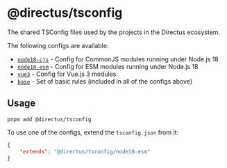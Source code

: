 # @directus/tsconfig

The shared TSConfig files used by the projects in the Directus ecosystem.

The following configs are available:

- [`node18-cjs`](./node18-cjs/tsconfig.json) - Config for CommonJS modules running under Node.js 18
- [`node18-esm`](./node18-esm/tsconfig.json) - Config for ESM modules running under Node.js 18
- [`vue3`](./vue3/tsconfig.json) - Config for Vue.js 3 modules
- [`base`](./base/tsconfig.json) - Set of basic rules (included in all of the configs above)

## Usage

```
pnpm add @directus/tsconfig
```

To use one of the configs, extend the `tsconfig.json` from it:

```json
{
	"extends": "@directus/tsconfig/node18-esm"
}
```
